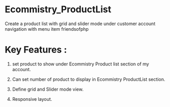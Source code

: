 # Ecommistry_ProductList
Create a product list with grid and slider mode under customer account navigation with menu item
friendsofphp
# Key Features :

1. set product to show under Ecommistry Product list section of my account.

2. Can set number of product to display in Ecommistry ProductList section.

2. Define grid and Slider mode view.

3. Responsive layout.

